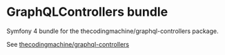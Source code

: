 # GraphQLControllers bundle

Symfony 4 bundle for the thecodingmachine/graphql-controllers package.

See [thecodingmachine/graphql-controllers](https://github.com/thecodingmachine/graphql-controllers)
